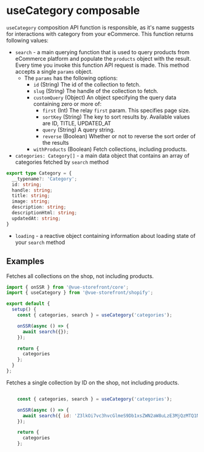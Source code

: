 # useCategory composable

`useCategory` composition API function is responsible, as it's name suggests for interactions with category from your eCommerce. This function returns following values:

- `search` - a main querying function that is used to query products from eCommerce platform and populate the `products` object with the result. Every time you invoke this function API request is made. This method accepts a single `params` object.
    - The `params` has the following options:
        - `id` (String) The id of the collection to fetch.
        - `slug` (String) The handle of the collection to fetch.
        - `customQuery` (Object) An object specifying the query data containing zero or more of:
            - `first` (Int) The relay `first` param. This specifies page size.
            - `sortKey` (String) The key to sort results by. Available values are ID, TITLE, UPDATED_AT
            - `query` (String) A query string.
            - `reverse` (Boolean) Whether or not to reverse the sort order of the results
        - `withProducts` (Boolean) Fetch collections, including products.
- `categories: Category[]` - a main data object that contains an array of categories fetched by `search` method
```typescript
export type Category = {
  __typename?: 'Category';
  id: string;
  handle: string;
  title: string;
  image: string;
  description: string;
  descriptionHtml: string;
  updatedAt: string;
}
```
- `loading` - a reactive object containing information about loading state of your `search` method


## Examples

Fetches all collections on the shop, not including products.

```javascript
import { onSSR } from '@vue-storefront/core';
import { useCategory } from '@vue-storefront/shopify';

export default {
  setup() {
    const { categories, search } = useCategory('categories');

    onSSR(async () => {
      await search({});
    });

    return {
      categories
    };
  }
};
```

Fetches a single collection by ID on the shop, not including products.

```javascript

    const { categories, search } = useCategory('categories');

    onSSR(async () => {
      await search({ id: 'Z3lkOi7vc3hvcGlmeS9Db1xsZWN2aW8uLzE3MjQzMTQ1NzU3Nw==' });
    });

    return {
      categories
    };

```
